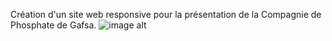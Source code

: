 
Création d'un site web responsive pour la présentation de la Compagnie de Phosphate de Gafsa.
![image alt](https://github.com/JihenDhieb/Site-Web-pour-la-Compagnie-de-Phosphate-de-Gafsa/blob/main/site.png)
